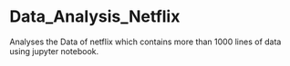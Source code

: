 # Data_Analysis_Netflix
Analyses the Data of netflix which contains more than 1000 lines of data using jupyter notebook.
